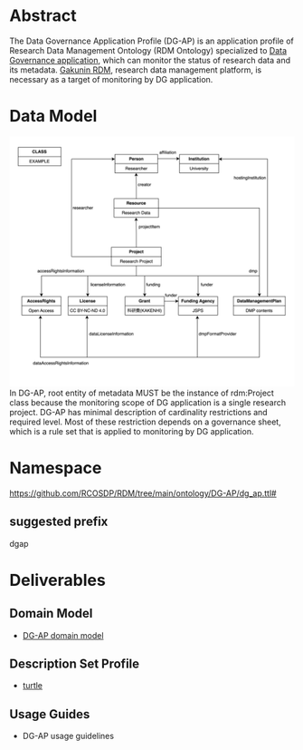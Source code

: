 # Abstract
The Data Governance Application Profile (DG-AP) is an application profile of Research Data Management Ontology (RDM Ontology) specialized to [Data Governance application](https://github.com/NII-DG/nii-dg-web), which can monitor the status of research data and its metadata. [Gakunin RDM](https://rdm.nii.ac.jp/), research data management platform, is necessary as a target of monitoring by DG application.

# Data Model
![Domain Model](DG_AP_domain_model.png)
In DG-AP, root entity of metadata MUST be the instance of rdm:Project class because the monitoring scope of DG application is a single research project. 
DG-AP has minimal description of cardinality restrictions and required level. Most of these restriction depends on a governance sheet, which is a rule set that is applied to monitoring by DG application.

# Namespace
https://github.com/RCOSDP/RDM/tree/main/ontology/DG-AP/dg_ap.ttl#

## suggested prefix
dgap

# Deliverables
## Domain Model
- [DG-AP domain model](DG_AP_domain_model.png) <!-- データモデル図 -->

## Description Set Profile
- [turtle](./dg_ap.ttl)

## Usage Guides
- DG-AP usage guidelines <!-- 記入方法、推奨例／非推奨例、注意点等 -->
